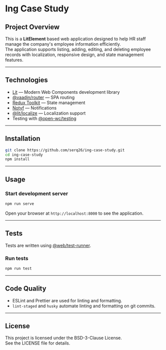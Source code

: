 # Ing Case Study

## Project Overview

This is a **LitElement** based web application designed to help HR staff manage the company's employee information efficiently.  
The application supports listing, adding, editing, and deleting employee records with localization, responsive design, and state management features.

---

## Technologies

- [Lit](https://lit.dev/) — Modern Web Components development library  
- [@vaadin/router](https://vaadin.com/router) — SPA routing  
- [Redux Toolkit](https://redux-toolkit.js.org/) — State management  
- [Notyf](https://github.com/caroso1222/notyf) — Notifications  
- [@lit/localize](https://lit.dev/docs/tools/localize/) — Localization support  
- Testing with [@open-wc/testing](https://open-wc.org/testing/)

---

## Installation

````bash
git clone https://github.com/serq26/ing-case-study.git
cd ing-case-study
npm install
````

---

## Usage

### Start development server

````bash
npm run serve
````

Open your browser at `http://localhost:8000` to see the application.

---

## Tests

Tests are written using [@web/test-runner](https://modern-web.dev/docs/test-runner/overview/).

### Run tests

````bash
npm run test
````

---

## Code Quality

- ESLint and Prettier are used for linting and formatting.
- `lint-staged` and `husky` automate linting and formatting on git commits.

---

## License

This project is licensed under the BSD-3-Clause License.  
See the LICENSE file for details.